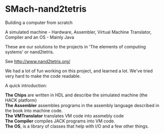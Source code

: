 # SMach-nand2tetris
Building a computer from scratch  

A simulated machine - Hardware, Assembler, Virtual Machine Translator, Compiler and an OS - Mainly Java   

These are our solutions to the projects in 'The elements of computing systems' or nand2tetris.  

See http://www.nand2tetris.org/  

We had a lot of fun working on this project, and learned a lot. We've tried very hard to make the code readable.

A quick introduction:  

**The Chips** are written in HDL and describe the simulated machine (the HACK platform)  
**The Assembler** assembles programs in the assembly language described in the book into machine code.  
**The VMTranslator** translates VM code into assmebly code  
**The Compiler** compiles JACK programs into VM code.  
**The OS**, is a library of classes that help with I/O and a few other things.
